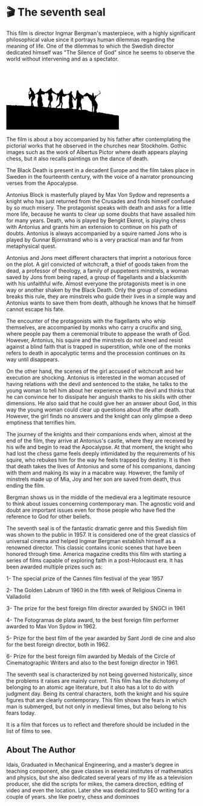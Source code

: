 # 🎬 The seventh seal

This film is director Ingmar Bergman's masterpiece, with a highly significant philosophical value since it portrays human dilemmas regarding the meaning of life. One of the dilemmas to which the Swedish director dedicated himself was "The Silence of God" since he seems to observe the world without intervening and as a spectator.

![seventh_seal](_static/images/the-seventh-seal/seventh_seal.jpg)

The film is about a boy accompanied by his father after contemplating the pictorial works that he observed in the churches near Stockholm. Gothic images such as the work of Albertus Pictor where death appears playing chess, but it also recalls paintings on the dance of death.

The Black Death is present in a decadent Europe and the film takes place in Sweden in the fourteenth century, with the voice of a narrator pronouncing verses from the Apocalypse.

Antonius Block is masterfully played by Max Von Sydow and represents a knight who has just returned from the Crusades and finds himself confused by so much misery. The protagonist speaks with death and asks for a little more life, because he wants to clear up some doubts that have assailed him for many years.
Death, who is played by Bengkt Ekerot, is playing chess with Antonius and grants him an extension to continue on his path of doubts. Antonius is always accompanied by a squire named Jons who is played by Gunnar Bjornstrand who is a very practical man and far from metaphysical quest.

Antonius and Jons meet different characters that imprint a notorious force on the plot. A girl convicted of witchcraft, a thief of goods taken from the dead, a professor of theology, a family of puppeteers minstrels, a woman saved by Jons from being raped, a group of flagellants and a blacksmith with his unfaithful wife.
Almost everyone the protagonists meet is in one way or another shaken by the Black Death. Only the group of comedians breaks this rule, they are minstrels who guide their lives in a simple way and Antonius wants to save them from death, although he knows that he himself cannot escape his fate.

The encounter of the protagonists with the flagellants who whip themselves, are accompanied by monks who carry a crucifix and sing, where people pay them a ceremonial tribute to appease the wrath of God. However, Antonius, his squire and the minstrels do not kneel and resist against a blind faith that is trapped in superstition, while one of the monks refers to death in apocalyptic terms and the procession continues on its way until disappears.

On the other hand, the scenes of the girl accused of witchcraft and her execution are shocking. Antonius is interested in the woman accused of having relations with the devil and sentenced to the stake, he talks to the young woman to tell him about her experience with the devil and thinks that he can convince her to dissipate her anguish thanks to his skills with other dimensions. He also said that he could give her an answer about God, in this way the young woman could clear up questions about life after death. However, the girl finds no answers and the knight can only glimpse a deep emptiness that terrifies him.

The journey of the knights and their companions ends when, almost at the end of the film, they arrive at Antonius's castle, where they are received by his wife and begin to read the Apocalypse. At that moment, the knight who had lost the chess game feels deeply intimidated by the requirements of his squire, who rebukes him for the way he feels trapped by destiny. It is then that death takes the lives of Antonius and some of his companions, dancing with them and making its way in a macabre way. However, the family of minstrels made up of Mia, Joy and her son are saved from death, thus ending the film.

Bergman shows us in the middle of the medieval era a legitimate resource to think about issues concerning contemporary man. The agnostic void and doubt are important issues even for those people who have fled the reference to God for other beliefs.

The seventh seal is of the fantastic dramatic genre and this Swedish film was shown to the public in 1957. It is considered one of the great classics of universal cinema and helped Ingmar Bergman establish himself as a renowned director. This classic contains iconic scenes that have been honored through time. America magazine credits this film with starting a series of films capable of exploring faith in a post-Holocaust era.
It has been awarded multiple prizes such as:

1- The special prize of the Cannes film festival of the year 1957

2- The Golden Labrum of 1960 in the fifth week of Religious Cinema in Valladolid

3- The prize for the best foreign film director awarded by SNGCI in 1961

4- The Fotogramas de plata award, to the best foreign film performer awarded to Max Von Sydow in 1962.

5- Prize for the best film of the year awarded by Sant Jordi de cine and also for the best foreign director, both in 1962.

6- Prize for the best foreign film awarded by Medals of the Circle of Cinematographic Writers and also to the best foreign director in 1961.

The seventh seal is characterized by not being governed historically, since the problems it raises are mainly current. This film has the dichotomy of belonging to an atomic age literature, but it also has a lot to do with judgment day. Being its central characters, both the knight and his squire figures that are clearly contemporary. This film shows the fears in which man is submerged, but not only in medieval times, but also belong to his fears today.

It is a film that forces us to reflect and therefore should be included in the list of films to see.

## About The Author

Idais, Graduated in Mechanical Engineering, and a master’s degree in teaching component, she gave classes in several institutes of mathematics and physics, but she also dedicated several years of my life as a television producer, she did the scripts for mikes, the camera direction, editing of video and even the location. Later she was dedicated to SEO writing for a couple of years. she like poetry, chess and dominoes
